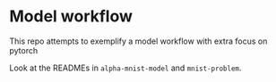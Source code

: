 # Model workflow
This repo attempts to exemplify a model workflow with extra focus on pytorch

Look at the READMEs in `alpha-mnist-model` and `mnist-problem`.
